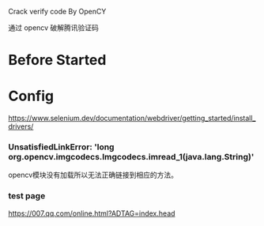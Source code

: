 Crack verify code By OpenCY   

通过 opencv 破解腾讯验证码

# Before Started

# Config 
https://www.selenium.dev/documentation/webdriver/getting_started/install_drivers/

### UnsatisfiedLinkError: 'long org.opencv.imgcodecs.Imgcodecs.imread_1(java.lang.String)'
opencv模块没有加载所以无法正确链接到相应的方法。

### test page
https://007.qq.com/online.html?ADTAG=index.head
